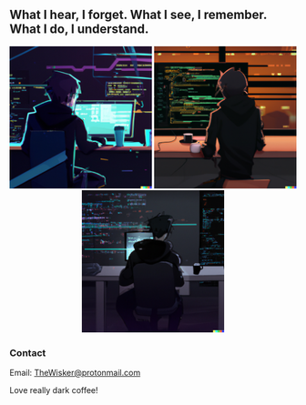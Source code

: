 ## **What I hear, I forget. What I see, I remember. What I do, I understand**.

<div align="center">
  <img src="./assets/Profile1.png" width="250"/>
  <img src="./assets/Profile2.png" width="250"/>
  <img src="./assets/Profile3.png" width="250"/>
</div>

### Contact
Email: TheWisker@protonmail.com

Love really dark coffee!

